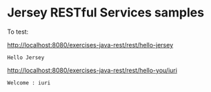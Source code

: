 # Jersey RESTful Services samples

To test:

[http://localhost:8080/exercises-java-rest/rest/hello-jersey](http://localhost:8080/exercises-java-rest/rest/hello-jersey)

```
Hello Jersey
```

[http://localhost:8080/exercises-java-rest/rest/hello-you/iuri](http://localhost:8080/exercises-java-rest/rest/hello-you/iuri)

```
Welcome : iuri
```

